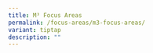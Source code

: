 ```yaml
---
title: M³ Focus Areas
permalink: /focus-areas/m3-focus-areas/
variant: tiptap
description: ""
---
```

